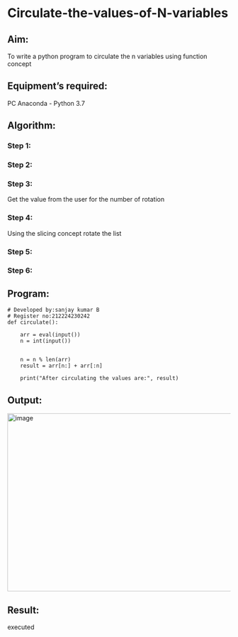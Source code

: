 # Circulate-the-values-of-N-variables
## Aim:
To write a python program to circulate the n variables using function concept
## Equipment’s required:
PC
Anaconda - Python 3.7
## Algorithm: 
### Step 1: 
### Step 2: 
### Step 3: 
Get the value from the user for the number of rotation
### Step 4: 
Using the slicing concept rotate the list

### Step 5: 
### Step 6: 
## Program:
```
# Developed by:sanjay kumar B
# Register no:212224230242
def circulate():
   
    arr = eval(input())   
    n = int(input())      
    
    
    n = n % len(arr) 
    result = arr[n:] + arr[:n]
    
    print("After circulating the values are:", result)
```
## Output:
<img width="1353" height="401" alt="image" src="https://github.com/user-attachments/assets/b7eec5b3-982f-478d-a0d9-08b962a16938" />


## Result:
executed
